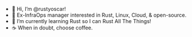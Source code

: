 - 👋 Hi, I’m @rustyoscar!
- 🐧 Ex-InfraOps manager interested in Rust, Linux, Cloud, & open-source.
- 🦀 I’m currently learning Rust so I can Rust All The Things! 
- ☕  When in doubt, choose coffee.

<!---
rustyoscar/rustyoscar is a ✨ special ✨ repository because its `README.md` (this file) appears on your GitHub profile.
You can click the Preview link to take a look at your changes.
--->
